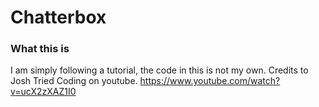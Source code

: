 # Chatterbox

### What this is
I am simply following a tutorial, the code in this is not my own. Credits to Josh Tried Coding on youtube. https://www.youtube.com/watch?v=ucX2zXAZ1I0
